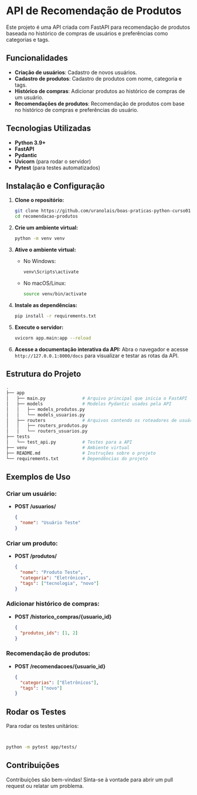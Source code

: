 # API de Recomendação de Produtos

Este projeto é uma API criada com FastAPI para recomendação de produtos baseada no histórico de compras de usuários e preferências como categorias e tags.

## Funcionalidades

- **Criação de usuários**: Cadastro de novos usuários.
- **Cadastro de produtos**: Cadastro de produtos com nome, categoria e tags.
- **Histórico de compras**: Adicionar produtos ao histórico de compras de um usuário.
- **Recomendações de produtos**: Recomendação de produtos com base no histórico de compras e preferências do usuário.

## Tecnologias Utilizadas

- **Python 3.9+**
- **FastAPI**
- **Pydantic**
- **Uvicorn** (para rodar o servidor)
- **Pytest** (para testes automatizados)

## Instalação e Configuração

1. **Clone o repositório:**
   ```bash
   git clone https://github.com/uranolais/boas-praticas-python-curso01.git
   cd recomendacao-produtos
   ```

2. **Crie um ambiente virtual:**
   ```bash
   python -m venv venv
   ```

3. **Ative o ambiente virtual:**
   - No Windows:
     ```bash
     venv\Scripts\activate
     ```
   - No macOS/Linux:
     ```bash
     source venv/bin/activate
     ```

4. **Instale as dependências:**
   ```bash
   pip install -r requirements.txt
   ```

5. **Execute o servidor:**
   ```bash
   uvicorn app.main:app --reload
   ```

6. **Acesse a documentação interativa da API:**
   Abra o navegador e acesse `http://127.0.0.1:8000/docs` para visualizar e testar as rotas da API.

## Estrutura do Projeto

```bash
.
├── app
│   ├── main.py              # Arquivo principal que inicia o FastAPI
│   ├── models               # Modelos Pydantic usados pela API
│   │   ├── models_produtos.py
│   │   └── models_usuarios.py
│   ├── routers              # Arquivos contendo os roteadores de usuários e produtos
│   │   ├── routers_produtos.py
│   │   └── routers_usuarios.py
├── tests
│   └── test_api.py          # Testes para a API
├── venv                     # Ambiente virtual
├── README.md                # Instruções sobre o projeto
└── requirements.txt         # Dependências do projeto
```

## Exemplos de Uso

### Criar um usuário:

- **POST /usuarios/**
  ```json
  {
    "nome": "Usuário Teste"
  }
  ```

### Criar um produto:

- **POST /produtos/**
  ```json
  {
    "nome": "Produto Teste",
    "categoria": "Eletrônicos",
    "tags": ["tecnologia", "novo"]
  }
  ```

### Adicionar histórico de compras:

- **POST /historico_compras/{usuario_id}**
  ```json
  {
    "produtos_ids": [1, 2]
  }
  ```

### Recomendação de produtos:

- **POST /recomendacoes/{usuario_id}**
  ```json
  {
    "categorias": ["Eletrônicos"],
    "tags": ["novo"]
  }
  ```

## Rodar os Testes

Para rodar os testes unitários:

```bash


python -m pytest app/tests/
```

## Contribuições

Contribuições são bem-vindas! Sinta-se à vontade para abrir um pull request ou relatar um problema.
